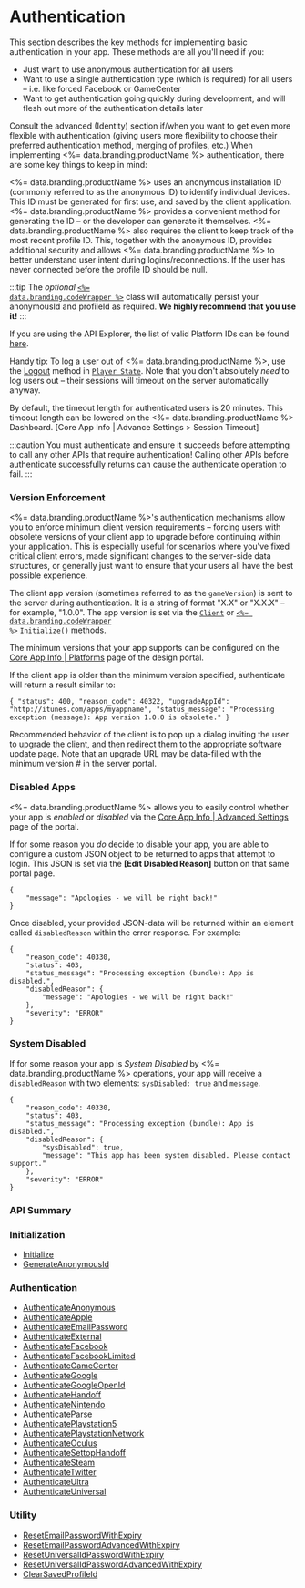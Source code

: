 # Authentication




This section describes the key methods for implementing basic authentication in your app. These methods are all you'll need if you:

- Just want to use anonymous authentication for all users
- Want to use a single authentication type (which is required) for all users – i.e. like forced Facebook or GameCenter
- Want to get authentication going quickly during development, and will flesh out more of the authentication details later

Consult the advanced (Identity) section if/when you want to get even more flexible with authentication (giving users more flexibility to choose their preferred authentication method, merging of profiles, etc.)  When implementing <%= data.branding.productName %> authentication, there are some key things to keep in mind:

<%= data.branding.productName %> uses an anonymous installation ID (commonly referred to as the anonymous ID) to identify individual devices.  This ID must be generated for first use, and saved by the client application. <%= data.branding.productName %> provides a convenient method for generating the ID – or the developer can generate it themselves.
<%= data.branding.productName %> also requires the client to keep track of the most recent profile ID.  This, together with the anonymous ID, provides additional security and allows <%= data.branding.productName %> to better understand user intent during logins/reconnections.  If the user has never connected before the profile ID should be null.

:::tip
The <em>optional</em> [<code><%= data.branding.codeWrapper %></code>](/api/wrapper) class will automatically persist your anonymousId and profileId as required. <strong>We highly recommend that you use it!</strong>
:::

If you are using the API Explorer, the list of valid Platform IDs can be found [here](/api/appendix/platformids).

Handy tip: To log a user out of <%= data.branding.productName %>, use the [Logout](/api/capi/playerstate/logout) method in [<code>Player State</code>](/api/capi/playerstate). Note that you don't absolutely *need* to log users out – their sessions will timeout on the server automatically anyway.

By default, the timeout length for authenticated users is 20 minutes. This timeout length can be lowered on the <%= data.branding.productName %> Dashboard. [Core App Info | Advance Settings > Session Timeout]

:::caution
You must authenticate and ensure it succeeds before attempting to call any other APIs that require authentication! Calling other APIs before authenticate successfully returns can cause the authenticate operation to fail.
:::

### Version Enforcement ###

<%= data.branding.productName %>'s authentication mechanisms allow you to enforce minimum client version requirements – forcing users with obsolete versions of your client app to upgrade before continuing within your application. This is especially useful for scenarios where you've fixed critical client errors, made significant changes to the server-side data structures, or generally just want to ensure that your users all have the best possible experience.

The client app version (sometimes referred to as the `gameVersion`) is sent to the server during authentication. It is a string of format "X.X" or "X.X.X" – for example, "1.0.0".  The app version is set via the [<code>Client</code>](/api/capi/client/initialize) or [<code><%= data.branding.codeWrapper %></code>](/api/wrapper/initialize) `Initialize()` methods.

The minimum versions that your app supports can be configured on the [Core App Info | Platforms](https://portal.braincloudservers.com/admin/dashboard#/development/core-settings-supportedversions) page of the design portal.

If the client app is older than the minimum version specified, authenticate will return a result similar to:

`{
    "status": 400,
    "reason_code": 40322,
    "upgradeAppId": "http://itunes.com/apps/myappname",
    "status_message": "Processing exception (message): App version 1.0.0 is obsolete."
}`

Recommended behavior of the client is to pop up a dialog inviting the user to upgrade the client, and then redirect them to the appropriate software update page.  Note that an upgrade URL may be data-filled with the minimum version # in the server portal.

### Disabled Apps ###

<%= data.branding.productName %> allows you to easily control whether your app is *enabled* or *disabled* via the [Core App Info | Advanced Settings](https://portal.braincloudservers.com/admin/dashboard#/development/core-settings-advanced-settings) page of the portal.

If for some reason you *do* decide to disable your app, you are able to configure a custom JSON object to be returned to apps that attempt to login. This JSON is set via the **[Edit Disabled Reason]** button on that same portal page.
```
{
    "message": "Apologies - we will be right back!"
}
```

Once disabled, your provided JSON-data will be returned within an element called `disabledReason` within the error response. For example:
```
{
    "reason_code": 40330,
    "status": 403,
    "status_message": "Processing exception (bundle): App is disabled.",
    "disabledReason": {
        "message": "Apologies - we will be right back!"
    },
    "severity": "ERROR"
}
```

### System Disabled ###

If for some reason your app is *System Disabled* by <%= data.branding.productName %> operations, your app will receive a `disabledReason` with two elements: `sysDisabled: true` and `message`.

```
{
    "reason_code": 40330,
    "status": 403,
    "status_message": "Processing exception (bundle): App is disabled.",
    "disabledReason": {
        "sysDisabled": true,
        "message": "This app has been system disabled. Please contact support."
    },
    "severity": "ERROR"
}
```


### API Summary

### Initialization

* [Initialize](/api/capi/authentication/initialize)
* [GenerateAnonymousId](/api/capi/authentication/generateanonymousid)

### Authentication

* [AuthenticateAnonymous](/api/capi/authentication/authenticateanonymous)
* [AuthenticateApple](/api/capi/authentication/authenticateapple)
* [AuthenticateEmailPassword](/api/capi/authentication/authenticateemailpassword)
* [AuthenticateExternal](/api/capi/authentication/authenticateexternal)
* [AuthenticateFacebook](/api/capi/authentication/authenticatefacebook)
* [AuthenticateFacebookLimited](/api/capi/authentication/authenticatefacebooklimited)
* [AuthenticateGameCenter](/api/capi/authentication/authenticategamecenter)
* [AuthenticateGoogle](/api/capi/authentication/authenticategoogle)
* [AuthenticateGoogleOpenId](/api/capi/authentication/authenticategoogleopenid)
* [AuthenticateHandoff](/api/capi/authentication/authenticatehandoff)
* [AuthenticateNintendo](/api/capi/authentication/authenticatenintendo)
* [AuthenticateParse](/api/capi/authentication/authenticateparse)
* [AuthenticatePlaystation5](/api/capi/authentication/authenticateplaystation5)
* [AuthenticatePlaystationNetwork](/api/capi/authentication/authenticateplaystationnetwork)
* [AuthenticateOculus](/api/capi/authentication/authenticateoculus)
* [AuthenticateSettopHandoff](/api/capi/authentication/authenticatesettophandoff)
* [AuthenticateSteam](/api/capi/authentication/authenticatesteam)
* [AuthenticateTwitter](/api/capi/authentication/authenticatetwitter)
* [AuthenticateUltra](/api/capi/authentication/authenticateultra)
* [AuthenticateUniversal](/api/capi/authentication/authenticateuniversal)

### Utility
* [ResetEmailPasswordWithExpiry](/api/capi/authentication/resetemailpasswordwithexpiry)
* [ResetEmailPasswordAdvancedWithExpiry](/api/capi/authentication/resetemailpasswordadvancedwithexpiry)
* [ResetUniversalIdPasswordWithExpiry](/api/capi/authentication/resetuniversalidpasswordwithexpiry)
* [ResetUniversalIdPasswordAdvancedWithExpiry](/api/capi/authentication/resetuniversalidpasswordadvancedwithexpiry)
* [ClearSavedProfileId](/api/capi/authentication/clearsavedprofileid)



<DocCardList />